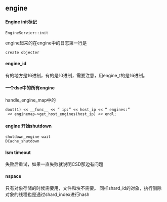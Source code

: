 ## engine
#### Engine init标记
```
EngineServier::init
```
engine起来的在engine中的日志第一行是
```
create objecter
```

#### engine_id 
有的地方是16进制，有的是10进制，需要注意，用engine_t的是16进制。

#### 一个dse中的所有engine
handle_engine_map中的
```
dout(1) << __func__ << “ ip:” << host_ip << “ engines:”
 << enginemap->get_host_engines(host_ip) << endl;
```
#### engine 开始shutdown
```
shutdown_engine wait
DCache_shutdown
```

#### lsm timeout 
失败后重试，如果一直失败就说明CSD那边有问题

#### nspace
只有对象存储的时候需要用，文件和块不需要。
同样shard_id的对象，执行删除对象的线程也是通过shard_index进行hash

